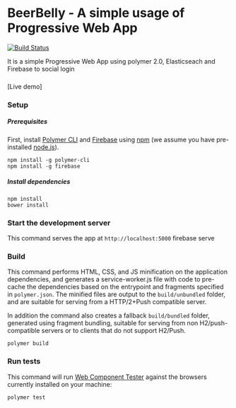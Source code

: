 # BeerBelly - A simple usage of Progressive Web App

[![Build Status](https://travis-ci.org/PolymerElements/polymer-starter-kit.svg?branch=master)](https://travis-ci.org/PolymerElements/polymer-starter-kit)

It is a simple Progressive Web App using polymer 2.0, Elasticseach and Firebase to social login

###
[Live demo] 

### Setup

##### Prerequisites


First, install [Polymer CLI](https://github.com/Polymer/polymer-cli) and [Firebase](firebase.google.com) using
[npm](https://www.npmjs.com) (we assume you have pre-installed [node.js](https://nodejs.org)).

    npm install -g polymer-cli
    npm install -g firebase

##### Install dependencies

    npm install
    bower install

### Start the development server

This command serves the app at `http://localhost:5000`
    firebase serve

### Build

This command performs HTML, CSS, and JS minification on the application
dependencies, and generates a service-worker.js file with code to pre-cache the
dependencies based on the entrypoint and fragments specified in `polymer.json`.
The minified files are output to the `build/unbundled` folder, and are suitable
for serving from a HTTP/2+Push compatible server.

In addition the command also creates a fallback `build/bundled` folder,
generated using fragment bundling, suitable for serving from non
H2/push-compatible servers or to clients that do not support H2/Push.

    polymer build


### Run tests

This command will run [Web Component Tester](https://github.com/Polymer/web-component-tester)
against the browsers currently installed on your machine:

    polymer test

